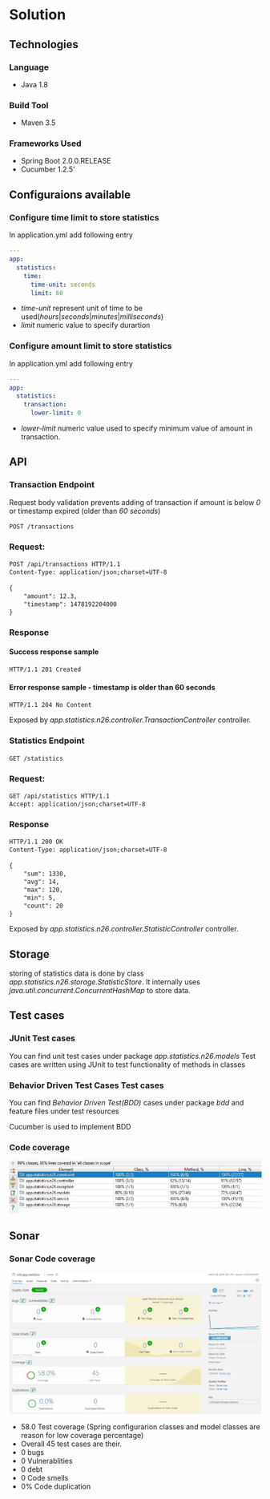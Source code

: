 # Solution


## Technologies
### Language
*   Java 1.8
### Build Tool
*   Maven 3.5
### Frameworks Used
* Spring Boot 2.0.0.RELEASE
* Cucumber 1.2.5'

## Configuraions available

### Configure time limit to store statistics
In application.yml add following entry
```yaml
---
app:
  statistics:
    time:
      time-unit: seconds
      limit: 60
```
* *time-unit* represent unit of time to be used(*hours*|*seconds*|*minutes*|*milliseconds*)
* *limit* numeric value to specify durartion
### Configure amount limit to store statistics
In application.yml add following entry
```yaml
---
app:
  statistics:
    transaction:
      lower-limit: 0
```
* *lower-limit* numeric value used to specify minimum value of amount in  transaction.

## API

### Transaction Endpoint

Request body validation prevents adding of transaction if amount is below *0* or timestamp expired (older than *60 seconds*)

```http
POST /transactions
```
### Request:
```http
POST /api/transactions HTTP/1.1
Content-Type: application/json;charset=UTF-8

{
    "amount": 12.3,
    "timestamp": 1478192204000
}
```
### Response
#### Success response sample
```http
HTTP/1.1 201 Created
```
#### Error response sample - timestamp is older than 60 seconds

```http
HTTP/1.1 204 No Content
```

Exposed by *app.statistics.n26.controller.TransactionController* controller.

### Statistics Endpoint
```http
GET /statistics
```
### Request:
```http
GET /api/statistics HTTP/1.1
Accept: application/json;charset=UTF-8
```

### Response
```http
HTTP/1.1 200 OK
Content-Type: application/json;charset=UTF-8

{
    "sum": 1330,
    "avg": 14,
    "max": 120,
    "min": 5,
    "count": 20
}
```

Exposed by *app.statistics.n26.controller.StatisticController* controller.

## Storage

storing of statistics data is done by class *app.statistics.n26.storage.StatisticStore*. It internally uses *java.util.concurrent.ConcurrentHashMap* to store data.

## Test cases
### JUnit Test cases
You can find unit test cases under package *app.statistics.n26.models* 
Test cases are written using JUnit to test functionality of methods in classes

### Behavior Driven Test Cases Test cases
You can find *Behavior Driven Test(BDD)* cases under package *bdd* and feature files under test resources

Cucumber is used to implement BDD

### Code coverage
[![Awesome](screenshots/TestCoverage.JPG)](screenshots/TestCoverage.JPG)


## Sonar
### Sonar Code coverage
[![Awesome](screenshots/sonar_code_coverage.JPG)](screenshots/sonar_code_coverage.JPG)

* 58.0 Test coverage (Spring configurarion classes and model classes are reason for low coverage percentage)
* Overall 45 test cases are their.
* 0 bugs
* 0 Vulnerablities
* 0 debt
* 0 Code smells
* 0% Code duplication
